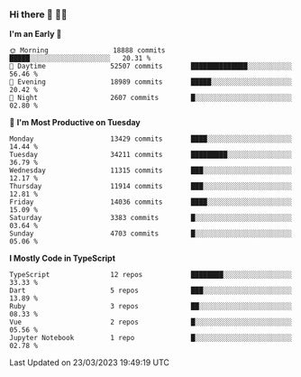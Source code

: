 ### Hi there 👋 🧑‍💻



<!--START_SECTION:waka-->
**I'm an Early 🐤** 

```text
🌞 Morning                18888 commits       █████░░░░░░░░░░░░░░░░░░░░   20.31 % 
🌆 Daytime                52507 commits       ██████████████░░░░░░░░░░░   56.46 % 
🌃 Evening                18989 commits       █████░░░░░░░░░░░░░░░░░░░░   20.42 % 
🌙 Night                  2607 commits        █░░░░░░░░░░░░░░░░░░░░░░░░   02.80 % 
```
📅 **I'm Most Productive on Tuesday** 

```text
Monday                   13429 commits       ████░░░░░░░░░░░░░░░░░░░░░   14.44 % 
Tuesday                  34211 commits       █████████░░░░░░░░░░░░░░░░   36.79 % 
Wednesday                11315 commits       ███░░░░░░░░░░░░░░░░░░░░░░   12.17 % 
Thursday                 11914 commits       ███░░░░░░░░░░░░░░░░░░░░░░   12.81 % 
Friday                   14036 commits       ████░░░░░░░░░░░░░░░░░░░░░   15.09 % 
Saturday                 3383 commits        █░░░░░░░░░░░░░░░░░░░░░░░░   03.64 % 
Sunday                   4703 commits        █░░░░░░░░░░░░░░░░░░░░░░░░   05.06 % 
```


**I Mostly Code in TypeScript** 

```text
TypeScript               12 repos            ████████░░░░░░░░░░░░░░░░░   33.33 % 
Dart                     5 repos             ███░░░░░░░░░░░░░░░░░░░░░░   13.89 % 
Ruby                     3 repos             ██░░░░░░░░░░░░░░░░░░░░░░░   08.33 % 
Vue                      2 repos             █░░░░░░░░░░░░░░░░░░░░░░░░   05.56 % 
Jupyter Notebook         1 repo              █░░░░░░░░░░░░░░░░░░░░░░░░   02.78 % 
```




 Last Updated on 23/03/2023 19:49:19 UTC
<!--END_SECTION:waka-->


